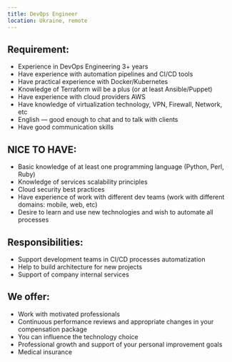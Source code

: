 ```yaml
---
title: DevOps Engineer
location: Ukraine, remote
---
```

## **Requirement:**

* Experience in DevOps Engineering 3+ years
* Have experience with automation pipelines and CI/CD tools
* Have practical experience with Docker/Kubernetes
* Knowledge of Terraform will be a plus (or at least Ansible/Puppet)
* Have experience with cloud providers AWS
* Have knowledge of virtualization technology, VPN, Firewall, Network, etc
* English — good enough to chat and to talk with clients
* Have good communication skills

## **N﻿ICE TO HAVE:**

* Basic knowledge of at least one programming language (Python, Perl, Ruby)
* Knowledge of services scalability principles
* Cloud security best practices
* Have experience of work with different dev teams (work with different domains: mobile, web, etc)
* Desire to learn and use new technologies and wish to automate all processes

## **R﻿esponsibilities:**

* Support development teams in CI/CD processes automatization
* Help to build architecture for new projects
* Support of company internal services

## W﻿e offer:

* Work with motivated professionals
* Continuous performance reviews and appropriate changes in your compensation package
* You can influence the technology choice
* Professional growth and support of your personal improvement goals
* Medical insurance